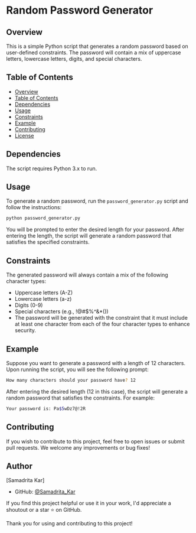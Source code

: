 # Random Password Generator

## Overview

This is a simple Python script that generates a random password based on user-defined constraints. The password will contain a mix of uppercase letters, lowercase letters, digits, and special characters.

## Table of Contents

- [Overview](#overview)
- [Table of Contents](#table-of-contents)
- [Dependencies](#dependencies)
- [Usage](#usage)
- [Constraints](#constraints)
- [Example](#example)
- [Contributing](#contributing)
- [License](#license)

## Dependencies

The script requires Python 3.x to run.

## Usage

To generate a random password, run the `password_generator.py` script and follow the instructions:

```bash
python password_generator.py
```

You will be prompted to enter the desired length for your password. After entering the length, the script will generate a random password that satisfies the specified constraints.

## Constraints

The generated password will always contain a mix of the following character types:

- Uppercase letters (A-Z)
- Lowercase letters (a-z)
- Digits (0-9)
- Special characters (e.g., !@#$%^&*())
- The password will be generated with the constraint that it must include at least one character from each of the four character types to enhance security.

## Example
Suppose you want to generate a password with a length of 12 characters. Upon running the script, you will see the following prompt:

```bash
How many characters should your password have? 12
```

After entering the desired length (12 in this case), the script will generate a random password that satisfies the constraints. For example:

```bash
Your password is: Pa$5wDz7@!2R
```

## Contributing
If you wish to contribute to this project, feel free to open issues or submit pull requests. We welcome any improvements or bug fixes!

## Author

[Samadrita Kar]

- GitHub: [@Samadrita_Kar](https://github.com/SAMADRITA-KAR)

If you find this project helpful or use it in your work, I'd appreciate a shoutout or a star ⭐️ on GitHub.

Thank you for using and contributing to this project!

